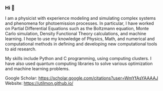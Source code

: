### Hi 👋

I am a physicist with experience modeling and simulating complex systems and phenomena for photoemission processes. In particular, I have worked on Partial Differential Equations such as the Boltzmann equation, Monte Carlo simulation, Density Functional Theory calculations, and machine learning. I hope to use my knowledge of Physics, Math, and numerical and computational methods in defining and developing new computational tools to aid research.

My skills include Python and C programming, using computing clusters. I have also used quantum computing libraries to solve various optimization and machine learning problems.

Google Scholar: https://scholar.google.com/citations?user=WmYfAsYAAAAJ
Website: https://utilmon.github.io/

<!--
**ashpipe/ashpipe** is a ✨ _special_ ✨ repository because its `README.md` (this file) appears on your GitHub profile.

Here are some ideas to get you started:

- 🔭 I’m currently working on ...
- 🌱 I’m currently learning ...
- 👯 I’m looking to collaborate on ...
- 🤔 I’m looking for help with ...
- 💬 Ask me about ...
- 📫 How to reach me: ...
- 😄 Pronouns: ...
- ⚡ Fun fact: ...
-->
